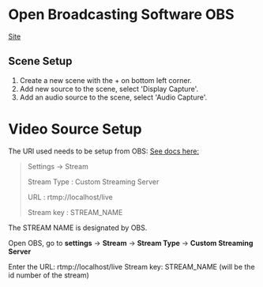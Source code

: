 # Open Broadcasting Software OBS

[Site](https://obsproject.com/welcome)

## Scene Setup

1. Create a new scene with the + on bottom left corner. 
2. Add new source to the scene, select 'Display Capture'.
3. Add an audio source to the scene, select 'Audio Capture'.

# Video Source Setup
The URl used needs to be setup from OBS: [See docs here:](https://github.com/illuspas/Node-Media-Server#from-obs)

> Settings -> Stream
> 
> Stream Type : Custom Streaming Server
>
> URL : rtmp://localhost/live
>
> Stream key : STREAM_NAME

The STREAM NAME is designated by OBS. 

Open OBS, go to **settings** -> **Stream** -> **Stream Type** -> **Custom Streaming Server**

Enter the URL: rtmp://localhost/live
Stream key: STREAM_NAME (will be the id number of the stream)